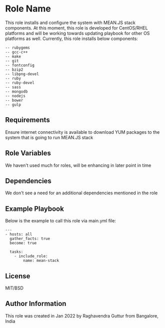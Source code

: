 Role Name
=========

This role installs and configure the system with MEAN.JS stack components.
At this moment, this role is developed for CentOS/RHEL platforms and will be working towards updating playbook for other OS platforms as well.
Currently, this role installs below components:
```
-- rubygems
-- gcc-c++
-- make
-- git
-- fontconfig
-- bzip2
-- libpng-devel
-- ruby
-- ruby-devel
-- sass
-- mongodb
-- nodejs
-- bower
-- gulp
```

Requirements
------------

Ensure internet connectivity is available to download YUM packages to the system that is going to run MEAN.JS stack

Role Variables
--------------

We haven't used much for roles, will be enhancing in later point in time

Dependencies
------------

We don't see a need for an additional dependencies mentioned in the role

Example Playbook
----------------

Below is the example to call this role via main.yml file:

```
---
- hosts: all
  gather_facts: true
  become: true

  tasks:
    - include_role:
        name: mean-stack
```

License
-------

MIT/BSD

Author Information
------------------

This role was created in Jan 2022 by Raghavendra Guttur from Bangalore, India
